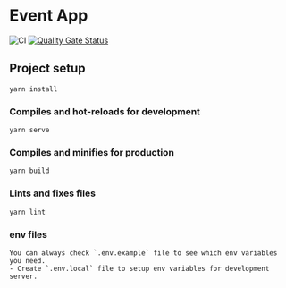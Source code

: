 # Event App

![CI](https://github.com/hasankemaldemirci/event-app/workflows/CI/badge.svg)
[![Quality Gate Status](https://sonarcloud.io/api/project_badges/measure?project=hasankemaldemirci_event-app&metric=alert_status)](https://sonarcloud.io/dashboard?id=hasankemaldemirci_event-app)

## Project setup
```
yarn install
```

### Compiles and hot-reloads for development
```
yarn serve
```

### Compiles and minifies for production
```
yarn build
```

### Lints and fixes files
```
yarn lint
```
### env files
```
You can always check `.env.example` file to see which env variables you need.
- Create `.env.local` file to setup env variables for development server.
```
